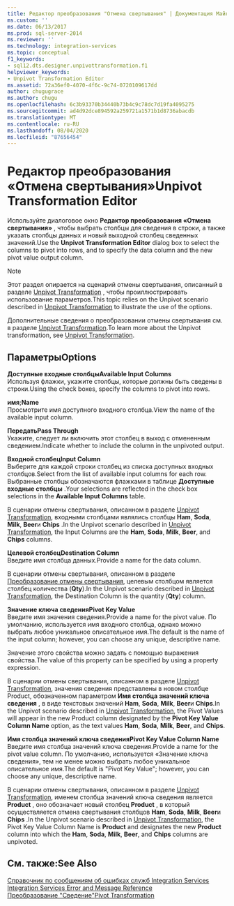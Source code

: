 ```yaml
---
title: Редактор преобразования "Отмена свертывания" | Документация Майкрософт
ms.custom: ''
ms.date: 06/13/2017
ms.prod: sql-server-2014
ms.reviewer: ''
ms.technology: integration-services
ms.topic: conceptual
f1_keywords:
- sql12.dts.designer.unpivottransformation.f1
helpviewer_keywords:
- Unpivot Transformation Editor
ms.assetid: 72a36ef0-4070-4f6c-9c74-0720109617dd
author: chugugrace
ms.author: chugu
ms.openlocfilehash: 6c3b93370b34440b73b4c9c78dc7d19fa4095275
ms.sourcegitcommit: ad4d92dce894592a259721a1571b1d8736abacdb
ms.translationtype: MT
ms.contentlocale: ru-RU
ms.lasthandoff: 08/04/2020
ms.locfileid: "87656454"
---
```

# <a name="unpivot-transformation-editor"></a><span data-ttu-id="fcb0c-102">Редактор преобразования «Отмена свертывания»</span><span class="sxs-lookup"><span data-stu-id="fcb0c-102">Unpivot Transformation Editor</span></span>
  <span data-ttu-id="fcb0c-103">Используйте диалоговое окно **Редактор преобразования «Отмена свертывания»** , чтобы выбрать столбцы для сведения в строки, а также указать столбцы данных и новый выходной столбец сведенных значений.</span><span class="sxs-lookup"><span data-stu-id="fcb0c-103">Use the **Unpivot Transformation Editor** dialog box to select the columns to pivot into rows, and to specify the data column and the new pivot value output column.</span></span>  
  
> [!NOTE]  
>  <span data-ttu-id="fcb0c-104"> Этот раздел опирается на сценарий отмены свертывания, описанный в разделе [Unpivot Transformation](data-flow/transformations/unpivot-transformation.md) , чтобы проиллюстрировать использование параметров.</span><span class="sxs-lookup"><span data-stu-id="fcb0c-104">This topic relies on the Unpivot scenario described in [Unpivot Transformation](data-flow/transformations/unpivot-transformation.md) to illustrate the use of the options.</span></span>  
  
 <span data-ttu-id="fcb0c-105">Дополнительные сведения о преобразовании отмены свертывания см. в разделе [Unpivot Transformation](data-flow/transformations/unpivot-transformation.md).</span><span class="sxs-lookup"><span data-stu-id="fcb0c-105">To learn more about the Unpivot transformation, see [Unpivot Transformation](data-flow/transformations/unpivot-transformation.md).</span></span>  
  
## <a name="options"></a><span data-ttu-id="fcb0c-106">Параметры</span><span class="sxs-lookup"><span data-stu-id="fcb0c-106">Options</span></span>  
 <span data-ttu-id="fcb0c-107">**Доступные входные столбцы**</span><span class="sxs-lookup"><span data-stu-id="fcb0c-107">**Available Input Columns**</span></span>  
 <span data-ttu-id="fcb0c-108">Используя флажки, укажите столбцы, которые должны быть сведены в строки.</span><span class="sxs-lookup"><span data-stu-id="fcb0c-108">Using the check boxes, specify the columns to pivot into rows.</span></span>  
  
 <span data-ttu-id="fcb0c-109">**имя**;</span><span class="sxs-lookup"><span data-stu-id="fcb0c-109">**Name**</span></span>  
 <span data-ttu-id="fcb0c-110">Просмотрите имя доступного входного столбца.</span><span class="sxs-lookup"><span data-stu-id="fcb0c-110">View the name of the available input column.</span></span>  
  
 <span data-ttu-id="fcb0c-111">**Передать**</span><span class="sxs-lookup"><span data-stu-id="fcb0c-111">**Pass Through**</span></span>  
 <span data-ttu-id="fcb0c-112">Укажите, следует ли включить этот столбец в выход с отмененным сведением.</span><span class="sxs-lookup"><span data-stu-id="fcb0c-112">Indicate whether to include the column in the unpivoted output.</span></span>  
  
 <span data-ttu-id="fcb0c-113">**Входной столбец**</span><span class="sxs-lookup"><span data-stu-id="fcb0c-113">**Input Column**</span></span>  
 <span data-ttu-id="fcb0c-114">Выберите для каждой строки столбец из списка доступных входных столбцов.</span><span class="sxs-lookup"><span data-stu-id="fcb0c-114">Select from the list of available input columns for each row.</span></span> <span data-ttu-id="fcb0c-115">Выбранные столбцы обозначаются флажками в таблице **Доступные входные столбцы** .</span><span class="sxs-lookup"><span data-stu-id="fcb0c-115">Your selections are reflected in the check box selections in the **Available Input Columns** table.</span></span>  
  
 <span data-ttu-id="fcb0c-116">В сценарии отмены свертывания, описанном в разделе [Unpivot Transformation](data-flow/transformations/unpivot-transformation.md), входными столбцами являлись столбцы **Ham**, **Soda**, **Milk**, **Beer**и **Chips** .</span><span class="sxs-lookup"><span data-stu-id="fcb0c-116">In the Unpivot scenario described in [Unpivot Transformation](data-flow/transformations/unpivot-transformation.md), the Input Columns are the **Ham**, **Soda**, **Milk**, **Beer**, and **Chips** columns.</span></span>  
  
 <span data-ttu-id="fcb0c-117">**Целевой столбец**</span><span class="sxs-lookup"><span data-stu-id="fcb0c-117">**Destination Column**</span></span>  
 <span data-ttu-id="fcb0c-118">Введите имя столбца данных.</span><span class="sxs-lookup"><span data-stu-id="fcb0c-118">Provide a name for the data column.</span></span>  
  
 <span data-ttu-id="fcb0c-119">В сценарии отмены свертывания, описанном в разделе [Преобразование отмены свертывания](data-flow/transformations/unpivot-transformation.md), целевым столбцом является столбец количества (**Qty**).</span><span class="sxs-lookup"><span data-stu-id="fcb0c-119">In the Unpivot scenario described in [Unpivot Transformation](data-flow/transformations/unpivot-transformation.md), the Destination Column is the quantity (**Qty**) column.</span></span>  
  
 <span data-ttu-id="fcb0c-120">**Значение ключа сведения**</span><span class="sxs-lookup"><span data-stu-id="fcb0c-120">**Pivot Key Value**</span></span>  
 <span data-ttu-id="fcb0c-121">Введите имя значения сведения.</span><span class="sxs-lookup"><span data-stu-id="fcb0c-121">Provide a name for the pivot value.</span></span> <span data-ttu-id="fcb0c-122">По умолчанию, используется имя входного столбца, однако можно выбрать любое уникальное описательное имя.</span><span class="sxs-lookup"><span data-stu-id="fcb0c-122">The default is the name of the input column; however, you can choose any unique, descriptive name.</span></span>  
  
 <span data-ttu-id="fcb0c-123">Значение этого свойства можно задать с помощью выражения свойства.</span><span class="sxs-lookup"><span data-stu-id="fcb0c-123">The value of this property can be specified by using a property expression.</span></span>  
  
 <span data-ttu-id="fcb0c-124">В сценарии отмены свертывания, описанном в разделе [Unpivot Transformation](data-flow/transformations/unpivot-transformation.md), значения сведения представлены в новом столбце Product, обозначенном параметром **Имя столбца значений ключа сведения** , в виде текстовых значений **Ham**, **Soda**, **Milk**, **Beer**и **Chips**.</span><span class="sxs-lookup"><span data-stu-id="fcb0c-124">In the Unpivot scenario described in [Unpivot Transformation](data-flow/transformations/unpivot-transformation.md), the Pivot Values will appear in the new Product column designated by the **Pivot Key Value Column Name** option, as the text values **Ham**, **Soda**, **Milk**, **Beer**, and **Chips**.</span></span>  
  
 <span data-ttu-id="fcb0c-125">**Имя столбца значений ключа сведения**</span><span class="sxs-lookup"><span data-stu-id="fcb0c-125">**Pivot Key Value Column Name**</span></span>  
 <span data-ttu-id="fcb0c-126">Введите имя столбца значений ключа сведения.</span><span class="sxs-lookup"><span data-stu-id="fcb0c-126">Provide a name for the pivot value column.</span></span> <span data-ttu-id="fcb0c-127">По умолчанию, используется «Значение ключа сведения», тем не менее можно выбрать любое уникальное описательное имя.</span><span class="sxs-lookup"><span data-stu-id="fcb0c-127">The default is "Pivot Key Value"; however, you can choose any unique, descriptive name.</span></span>  
  
 <span data-ttu-id="fcb0c-128">В сценарии отмены свертывания, описанном в разделе [Unpivot Transformation](data-flow/transformations/unpivot-transformation.md), именем столбца значений ключа сведения является **Product** , оно обозначает новый столбец **Product** , в который осуществляется отмена свертывания столбцов **Ham**, **Soda**, **Milk**, **Beer**и **Chips** .</span><span class="sxs-lookup"><span data-stu-id="fcb0c-128">In the Unpivot scenario described in [Unpivot Transformation](data-flow/transformations/unpivot-transformation.md), the Pivot Key Value Column Name is **Product** and designates the new **Product** column into which the **Ham**, **Soda**, **Milk**, **Beer**, and **Chips** columns are unpivoted.</span></span>  
  
## <a name="see-also"></a><span data-ttu-id="fcb0c-129">См. также:</span><span class="sxs-lookup"><span data-stu-id="fcb0c-129">See Also</span></span>  
 <span data-ttu-id="fcb0c-130">[Справочник по сообщениям об ошибках служб Integration Services](../../2014/integration-services/integration-services-error-and-message-reference.md) </span><span class="sxs-lookup"><span data-stu-id="fcb0c-130">[Integration Services Error and Message Reference](../../2014/integration-services/integration-services-error-and-message-reference.md) </span></span>  
 [<span data-ttu-id="fcb0c-131">Преобразование "Сведение"</span><span class="sxs-lookup"><span data-stu-id="fcb0c-131">Pivot Transformation</span></span>](data-flow/transformations/pivot-transformation.md)  
  
  
